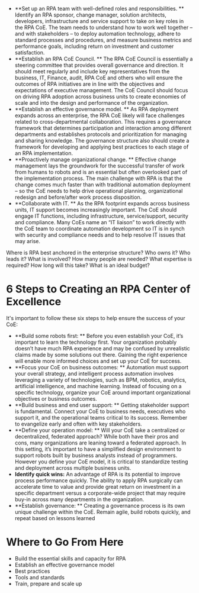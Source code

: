 
* **Set up an RPA team with well-defined roles and responsibilities. **
	Identify an RPA sponsor, change manager, solution architects, developers, infrastructure and service support to take on key roles in the RPA CoE. The team needs to understand how to work well together – and with stakeholders – to deploy automation technology, adhere to standard processes and procedures, and measure business metrics and performance goals, including return on investment and customer satisfaction.
* **Establish an RPA CoE Council. **
	The RPA CoE Council is essentially a steering committee that provides overall governance and direction. It should meet regularly and include key representatives from the business, IT, Finance, audit, RPA CoE and others who will ensure the outcomes of RPA initiatives are in line with the objectives and expectations of executive management. The CoE Council should focus on driving RPA adoption across business units to create economies of scale and into the design and performance of the organization.
* **Establish an effective governance model. **
	As RPA deployment expands across an enterprise, the RPA CoE likely will face challenges related to cross-departmental collaboration. This requires a governance framework that determines participation and interaction among different departments and establishes protocols and prioritization for managing and sharing knowledge. The governance structure also should create a framework for developing and applying best practices to each stage of an RPA implementation.
* **Proactively manage organizational change. **
	Effective change management lays the groundwork for the successful transfer of work from humans to robots and is an essential but often overlooked part of the implementation process. The main challenge with RPA is that the change comes much faster than with traditional automation deployment – so the CoE needs to help drive operational planning, organizational redesign and before/after work process disposition.
* **Collaborate with IT. **
	As the RPA footprint expands across business units, IT support becomes increasingly important. The CoE should engage IT functions, including infrastructure, service/support, security and compliance. Many CoEs name an “IT liaison” to work directly with the CoE team to coordinate automation development so IT is in synch with security and compliance needs and to help resolve IT issues that may arise.


Where is RPA best anchored in the enterprise structure?
Who owns it?
Who leads it?
What is involved?
How many people are needed?
What expertise is required?
How long will this take?
What is an ideal budget?


# 6 Steps to Creating an RPA Center of Excellence
It's important to follow these six steps to help ensure the success of your CoE:
* **Build some robots first: **
	Before you even establish your CoE, it’s important to learn the technology first. Your organization probably doesn’t have much RPA experience and may be confused by unrealistic claims made by some solutions out there. Gaining the right experience will enable more informed choices and set up your CoE for success.
* **Focus your CoE on business outcomes: **
	Automation must support your overall strategy, and intelligent process automation involves leveraging a variety of technologies, such as BPM, robotics, analytics, artificial intelligence, and machine learning. Instead of focusing on a specific technology, organize your CoE around important organizational objectives or business outcomes.
* **Build business and end user support: **
	Getting stakeholder support is fundamental. Connect your CoE to business needs, executives who support it, and the operational teams critical to its success. Remember to evangelize early and often with key stakeholders.
* **Define your operation model: **
	Will your CoE take a centralized or decentralized, federated approach? While both have their pros and cons, many organizations are leaning toward a federated approach. In this setting, it’s important to have a simplified design environment to support robots built by business analysts instead of programmers. However you define your CoE model, it is critical to standardize testing and deployment across multiple business units.
* **Identify quick wins:** An advantage of RPA is its potential to improve process performance quickly. The ability to apply RPA surgically can accelerate time to value and provide great return on investment in a specific department versus a corporate-wide project that may require buy-in across many departments in the organization.
* **Establish governance: **
	Creating a governance process is its own unique challenge within the CoE. Remain agile, build robots quickly, and repeat based on lessons learned


# Where to Go From Here
* Build the essential skills and capacity for RPA
* Establish an effective governance model
* Best practices
* Tools and standards
* Train, prepare and scale up
 
 
